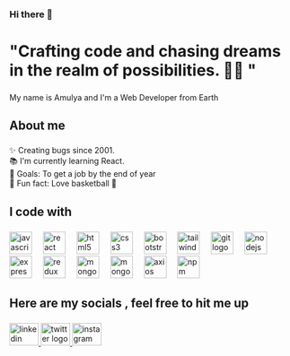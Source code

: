 ### Hi there 👋
<h1 align="left">"Crafting code and chasing dreams in the realm of possibilities. 🚀✨ "</h1>

###

<p align="left">My name is Amulya and I'm a Web Developer from Earth</p>

###

<h2 align="left">About me</h2>

###

<p align="left">✨ Creating bugs since 2001.<br>📚 I'm currently learning React.<br>🎯 Goals: To get a job by the end of year<br>🎲 Fun fact: Love  basketball 🏀</p>

###

<h2 align="left">I code with</h2>

###

<div align="left">
  <img src="https://cdn.jsdelivr.net/gh/devicons/devicon/icons/javascript/javascript-original.svg" height="40" alt="javascript logo"  />
  <img width="12" />
  <img src="https://cdn.jsdelivr.net/gh/devicons/devicon/icons/react/react-original.svg" height="40" alt="react logo"  />
  <img width="12" />
  <img src="https://cdn.jsdelivr.net/gh/devicons/devicon/icons/html5/html5-original.svg" height="40" alt="html5 logo"  />
  <img width="12" />
  <img src="https://cdn.jsdelivr.net/gh/devicons/devicon/icons/css3/css3-original.svg" height="40" alt="css3 logo"  />
  <img width="12" />
  <img src="https://cdn.jsdelivr.net/gh/devicons/devicon/icons/bootstrap/bootstrap-original.svg" height="40" alt="bootstrap logo"  />
  <img width="12" />
  <img src="https://cdn.jsdelivr.net/gh/devicons/devicon@latest/icons/threedsmax/threedsmax-original.svg"  height="40" alt="tailwindcss logo"/>
  <img width="12" />
  <img src="https://cdn.jsdelivr.net/gh/devicons/devicon/icons/git/git-original.svg" height="40" alt="git logo"  />
  <img width="12" />
  <img src="https://cdn.jsdelivr.net/gh/devicons/devicon@latest/icons/nodejs/nodejs-original.svg" height="40" alt="nodejs logo"/>
  <img width="12" />
  <img src="https://cdn.jsdelivr.net/gh/devicons/devicon@latest/icons/express/express-original.svg" height="40" alt="express logo"/>
  <img width="12" />
  <img src="https://cdn.jsdelivr.net/gh/devicons/devicon@latest/icons/redux/redux-original.svg" height="40" alt="redux logo"/>
  <img width="12" />
  <img src="https://cdn.jsdelivr.net/gh/devicons/devicon@latest/icons/mongodb/mongodb-original.svg" height="40" alt="mongodb logo"/>
  <img width="12" />
  <img src="https://cdn.jsdelivr.net/gh/devicons/devicon@latest/icons/mongoose/mongoose-original.svg" height="40" alt="mongoose logo"/>
  <img width="12" />
  <img src="https://cdn.jsdelivr.net/gh/devicons/devicon@latest/icons/axios/axios-plain.svg" height="40" alt="axios logo"/>
  <img width="12" />
  <img src="https://cdn.jsdelivr.net/gh/devicons/devicon@latest/icons/npm/npm-original-wordmark.svg" height="40" alt="npm logo"/>
</div>

###

<h2 align="left">Here are my socials , feel free to hit me up</h2>

###

<div align="left">
  <a href="https://www.linkedin.com/in/amulya-machhan-5876bb261/" target="_blank">
    <img src="https://raw.githubusercontent.com/maurodesouza/profile-readme-generator/master/src/assets/icons/social/linkedin/default.svg" width="52" height="40" alt="linkedin logo"  />
  </a>
  <a href="https://twitter.com/2o504" target="_blank">
    <img src="https://raw.githubusercontent.com/maurodesouza/profile-readme-generator/master/src/assets/icons/social/twitter/default.svg" width="52" height="40" alt="twitter logo"  />
  </a>
  <a href="https://www.instagram.com/amulya_machhan_/?next=%2F" target="_blank">
    <img src="https://raw.githubusercontent.com/maurodesouza/profile-readme-generator/master/src/assets/icons/social/instagram/default.svg" width="52" height="40" alt="instagram logo"  />
  </a>
</div>

###

